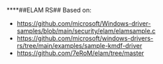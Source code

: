 ****##ELAM RS##
Based on: 
- https://github.com/microsoft/Windows-driver-samples/blob/main/security/elam/elamsample.c
- https://github.com/microsoft/windows-drivers-rs/tree/main/examples/sample-kmdf-driver
- https://github.com/7eRoM/elam/tree/master